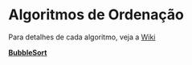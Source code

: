 # Algoritmos de Ordenação

Para detalhes de cada algoritmo, veja a [Wiki](https://github.com/Algpedia/Wiki/tree/master/Ordenacao)

[**BubbleSort**](./bubbleSort.js)
